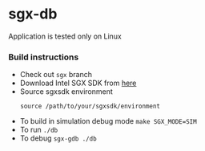 # sgx-db

Application is tested only on Linux

### Build instructions
* Check out `sgx` branch
* Download Intel SGX SDK from [here](https://01.org/intel-software-guard-extensions/downloads)
* Source sgxsdk environment
  ```~bash
  source /path/to/your/sgxsdk/environment
  ```
* To build in simulation debug mode
  `make SGX_MODE=SIM`
* To run
  `./db`
* To debug
  `sgx-gdb ./db`
